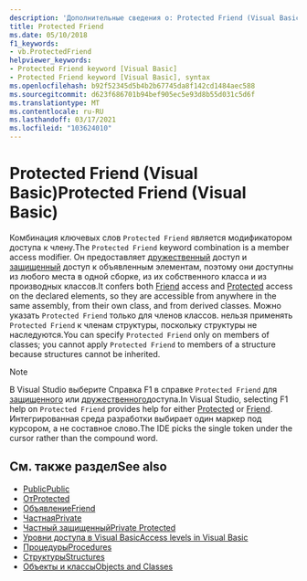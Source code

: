 ```yaml
---
description: 'Дополнительные сведения о: Protected Friend (Visual Basic)'
title: Protected Friend
ms.date: 05/10/2018
f1_keywords:
- vb.ProtectedFriend
helpviewer_keywords:
- Protected Friend keyword [Visual Basic]
- Protected Friend keyword [Visual Basic], syntax
ms.openlocfilehash: b92f52345d5b4b2b67745da8f142cd1484aec588
ms.sourcegitcommit: d623f686701b94bef905ec5e93d8b55d031c5d6f
ms.translationtype: MT
ms.contentlocale: ru-RU
ms.lasthandoff: 03/17/2021
ms.locfileid: "103624010"
---
```

# <a name="protected-friend-visual-basic"></a><span data-ttu-id="a00ff-103">Protected Friend (Visual Basic)</span><span class="sxs-lookup"><span data-stu-id="a00ff-103">Protected Friend (Visual Basic)</span></span>

<span data-ttu-id="a00ff-104">Комбинация ключевых слов `Protected Friend` является модификатором доступа к члену.</span><span class="sxs-lookup"><span data-stu-id="a00ff-104">The `Protected Friend` keyword combination is a member access modifier.</span></span> <span data-ttu-id="a00ff-105">Он предоставляет [дружественный](friend.md) доступ и [защищенный](protected.md) доступ к объявленным элементам, поэтому они доступны из любого места в одной сборке, из их собственного класса и из производных классов.</span><span class="sxs-lookup"><span data-stu-id="a00ff-105">It confers both [Friend](friend.md) access and [Protected](protected.md) access on the declared elements, so they are accessible from anywhere in the same assembly, from their own class, and from derived classes.</span></span> <span data-ttu-id="a00ff-106">Можно указать `Protected Friend` только для членов классов. нельзя применять `Protected Friend` к членам структуры, поскольку структуры не наследуются.</span><span class="sxs-lookup"><span data-stu-id="a00ff-106">You can specify `Protected Friend` only on members of classes; you cannot apply `Protected Friend` to members of a structure because structures cannot be inherited.</span></span>

> [!NOTE]
> <span data-ttu-id="a00ff-107">В Visual Studio выберите Справка F1 в справке `Protected Friend` для [защищенного](protected.md) или [дружественного](friend.md)доступа.</span><span class="sxs-lookup"><span data-stu-id="a00ff-107">In Visual Studio, selecting F1 help on `Protected Friend` provides help for either [Protected](protected.md) or [Friend](friend.md).</span></span> <span data-ttu-id="a00ff-108">Интегрированная среда разработки выбирает один маркер под курсором, а не составное слово.</span><span class="sxs-lookup"><span data-stu-id="a00ff-108">The IDE picks the single token under the cursor rather than the compound word.</span></span>

## <a name="see-also"></a><span data-ttu-id="a00ff-109">См. также раздел</span><span class="sxs-lookup"><span data-stu-id="a00ff-109">See also</span></span>

- [<span data-ttu-id="a00ff-110">Public</span><span class="sxs-lookup"><span data-stu-id="a00ff-110">Public</span></span>](public.md)
- [<span data-ttu-id="a00ff-111">От</span><span class="sxs-lookup"><span data-stu-id="a00ff-111">Protected</span></span>](protected.md)
- [<span data-ttu-id="a00ff-112">Объявление</span><span class="sxs-lookup"><span data-stu-id="a00ff-112">Friend</span></span>](friend.md)
- [<span data-ttu-id="a00ff-113">Частная</span><span class="sxs-lookup"><span data-stu-id="a00ff-113">Private</span></span>](private.md)
- [<span data-ttu-id="a00ff-114">Частный защищенный</span><span class="sxs-lookup"><span data-stu-id="a00ff-114">Private Protected</span></span>](./private-protected.md)
- [<span data-ttu-id="a00ff-115">Уровни доступа в Visual Basic</span><span class="sxs-lookup"><span data-stu-id="a00ff-115">Access levels in Visual Basic</span></span>](../../programming-guide/language-features/declared-elements/access-levels.md)
- [<span data-ttu-id="a00ff-116">Процедуры</span><span class="sxs-lookup"><span data-stu-id="a00ff-116">Procedures</span></span>](../../programming-guide/language-features/procedures/index.md)
- [<span data-ttu-id="a00ff-117">Структуры</span><span class="sxs-lookup"><span data-stu-id="a00ff-117">Structures</span></span>](../../programming-guide/language-features/data-types/structures.md)
- [<span data-ttu-id="a00ff-118">Объекты и классы</span><span class="sxs-lookup"><span data-stu-id="a00ff-118">Objects and Classes</span></span>](../../programming-guide/language-features/objects-and-classes/index.md)
